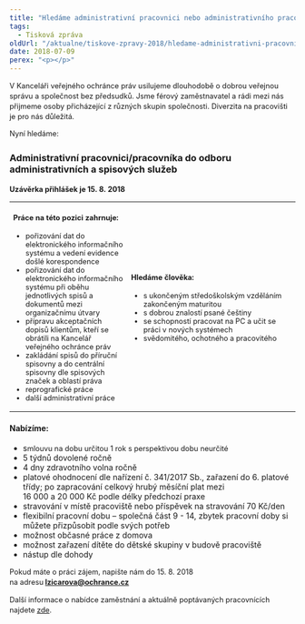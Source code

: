 ```yaml
---
title: "Hledáme administrativní pracovnici nebo administrativního pracovníka"
tags:
  - Tisková zpráva
oldUrl: "/aktualne/tiskove-zpravy-2018/hledame-administrativni-pracovnici-nebo-administrativniho-pracovnika"
date: 2018-07-09
perex: "<p></p>"
---
```


<!-- imported from the old website -->

<p style="line-height: 17.92px; font-size: 12.8px;">V Kanceláři veřejného ochránce práv usilujeme dlouhodobě o dobrou veřejnou správu a společnost bez předsudků. Jsme férový zaměstnavatel a rádi mezi nás přijmeme osoby přicházející z různých skupin společnosti. Diverzita na pracovišti je pro nás důležitá.</p><p style="line-height: 17.92px; font-size: 12.8px;">Nyní hledáme:</p><h3><b>Administrativní pracovnici/pracovníka do odboru administrativních a spisových služeb</b></h3><p style="line-height: 17.92px; font-size: 12.8px;"><b>Uzávěrka přihlášek je 15. 8. 2018</b></p><table summary="" cellspacing="" cellpadding="" style="font-size: 12.8px;"><tbody><tr><td><h4>Práce na této pozici zahrnuje:</h4><ul><li>pořizování dat do elektronického informačního systému a vedení evidence došlé korespondence</li><li>pořizování dat do elektronického informačního systému při oběhu jednotlivých spisů a dokumentů mezi organizačnímu útvary</li><li>přípravu akceptačních dopisů klientům, kteří se obrátili na Kancelář veřejného ochránce práv</li><li>zakládání spisů do příruční spisovny a do centrální spisovny dle spisových značek a oblastí práva</li><li>reprografické práce</li><li>další administrativní práce</li></ul></td><td><h4>Hledáme člověka:</h4><ul><li>s ukončeným středoškolským vzděláním zakončeným maturitou</li><li>s dobrou znalostí psané češtiny</li><li>se schopností pracovat na PC a učit se práci v nových systémech</li><li>svědomitého, ochotného a pracovitého</li></ul></td></tr></tbody></table><h4>Nabízíme:</h4><ul><li>s<span style="background-color: initial; font-size: 12.8px;">mlouvu na dobu určitou 1 rok s perspektivou dobu neurčité</span></li><li>5 týdnů dovolené ročně</li><li>4 dny zdravotního volna ročně</li><li>platové ohodnocení dle nařízení č. 341/2017 Sb., zařazení do 6. platové třídy; po zapracování celkový hrubý měsíční plat mezi 16 000 a 20 000 Kč podle délky předchozí praxe</li><li>stravování v místě pracoviště nebo příspěvek na stravování 70 Kč/den</li><li>flexibilní pracovní dobu – společná část 9 - 14, zbytek pracovní doby si můžete přizpůsobit podle svých potřeb</li><li>možnost občasné práce z domova</li><li>možnost zařazení dítěte do dětské skupiny v budově pracoviště</li><li>nástup dle dohody</li></ul><p style="line-height: 17.92px; font-size: 12.8px;"><span style="font-size: 12.8px;">Pokud máte o práci zájem, napište nám do 15. 8. 2018 na adresu</span><b> <a href="mailto:lzicarova@ochrance.cz">lzicarova@ochrance.cz</a></b></p><p style="line-height: 17.92px; font-size: 12.8px;">Další informace o nabídce zaměstnání a aktuálně poptávaných pracovnících najdete <a href="https://www.ochrance.cz/kancelar-vop/volna-mista-a-staze/" target="_blank">zde</a>.</p>
